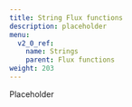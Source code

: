 ```yaml
---
title: String Flux functions
description: placeholder
menu:
  v2_0_ref:
    name: Strings
    parent: Flux functions
weight: 203
---
```


Placeholder
